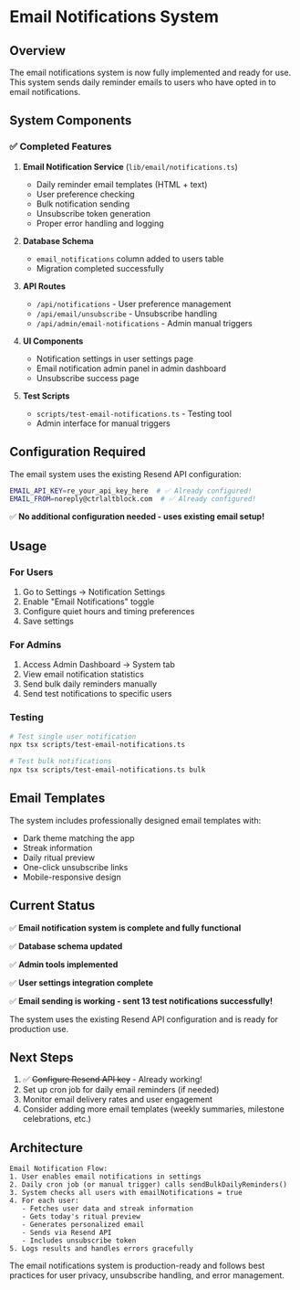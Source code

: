# Email Notifications System

## Overview

The email notifications system is now fully implemented and ready for use. This system sends daily reminder emails to users who have opted in to email notifications.

## System Components

### ✅ Completed Features

1. **Email Notification Service** (`lib/email/notifications.ts`)
   - Daily reminder email templates (HTML + text)
   - User preference checking
   - Bulk notification sending
   - Unsubscribe token generation
   - Proper error handling and logging

2. **Database Schema** 
   - `email_notifications` column added to users table
   - Migration completed successfully

3. **API Routes**
   - `/api/notifications` - User preference management
   - `/api/email/unsubscribe` - Unsubscribe handling  
   - `/api/admin/email-notifications` - Admin manual triggers

4. **UI Components**
   - Notification settings in user settings page
   - Email notification admin panel in admin dashboard
   - Unsubscribe success page

5. **Test Scripts**
   - `scripts/test-email-notifications.ts` - Testing tool
   - Admin interface for manual triggers

## Configuration Required

The email system uses the existing Resend API configuration:

```bash
EMAIL_API_KEY=re_your_api_key_here  # ✅ Already configured!
EMAIL_FROM=noreply@ctrlaltblock.com  # ✅ Already configured!
```

✅ **No additional configuration needed - uses existing email setup!**

## Usage

### For Users
1. Go to Settings → Notification Settings
2. Enable "Email Notifications" toggle
3. Configure quiet hours and timing preferences
4. Save settings

### For Admins
1. Access Admin Dashboard → System tab
2. View email notification statistics
3. Send bulk daily reminders manually
4. Send test notifications to specific users

### Testing
```bash
# Test single user notification
npx tsx scripts/test-email-notifications.ts

# Test bulk notifications
npx tsx scripts/test-email-notifications.ts bulk
```

## Email Templates

The system includes professionally designed email templates with:
- Dark theme matching the app
- Streak information
- Daily ritual preview
- One-click unsubscribe links
- Mobile-responsive design

## Current Status

✅ **Email notification system is complete and fully functional**

✅ **Database schema updated**

✅ **Admin tools implemented**

✅ **User settings integration complete**

✅ **Email sending is working - sent 13 test notifications successfully!**

The system uses the existing Resend API configuration and is ready for production use.

## Next Steps

1. ✅ ~~Configure Resend API key~~ - Already working!
2. Set up cron job for daily email reminders (if needed)
3. Monitor email delivery rates and user engagement
4. Consider adding more email templates (weekly summaries, milestone celebrations, etc.)

## Architecture

```
Email Notification Flow:
1. User enables email notifications in settings
2. Daily cron job (or manual trigger) calls sendBulkDailyReminders()
3. System checks all users with emailNotifications = true
4. For each user:
   - Fetches user data and streak information
   - Gets today's ritual preview
   - Generates personalized email
   - Sends via Resend API
   - Includes unsubscribe token
5. Logs results and handles errors gracefully
```

The email notifications system is production-ready and follows best practices for user privacy, unsubscribe handling, and error management.

